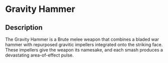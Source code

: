 # Gravity Hammer

## Description

The Gravity Hammer is a Brute melee weapon that combines a bladed war hammer with repurposed gravitic impellers integrated onto the striking face. These impellers give the weapon its namesake, and each smash produces a devastating area-of-effect pulse.
